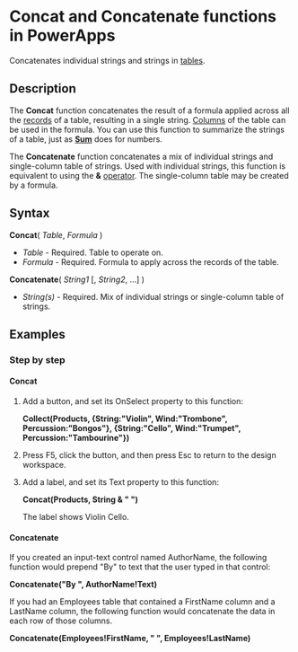 <properties
	pageTitle="PowerApps: Concat and Concatenate functions"
	description="Reference information for the Concat and Concatenate functions in PowerApps, including syntax and examples"
	services=""
	suite="powerapps"
	documentationCenter="na"
	authors="gregli-msft"
	manager="dwrede"
	editor=""
	tags=""/>

<tags
   ms.service="powerapps"
   ms.devlang="na"
   ms.topic="article"
   ms.tgt_pltfrm="na"
   ms.workload="na"
   ms.date="11/07/2015"
   ms.author="gregli"/>

# Concat and Concatenate functions in PowerApps #

Concatenates individual strings and strings in [tables](working-with-tables.md).

## Description ##

The **Concat** function concatenates the result of a formula applied across all the [records](working-with-tables.md#records) of a table, resulting in a single string.  [Columns](working-with-tables.md#columns) of the table can be used in the formula.  You can use this function to summarize the strings of a table, just as **[Sum](function-aggregates.md)** does for numbers.

The **Concatenate** function concatenates a mix of individual strings and single-column table of strings.  Used with individual strings, this function is equivalent to using the **&** [operator](operators.md).  The single-column table may be created by a formula.

## Syntax ##

**Concat**( *Table*, *Formula* )

- *Table* - Required.  Table to operate on.
- *Formula* - Required.  Formula to apply across the records of the table.

**Concatenate**( *String1* [, *String2*, ...] )

- *String(s)* - Required.  Mix of individual strings or single-column table of strings.

## Examples ##

### Step by step ###

#### Concat ####

1. Add a button, and set its OnSelect property to this function:

	**Collect(Products, {String:"Violin", Wind:"Trombone", Percussion:"Bongos"}, {String:"Cello", Wind:"Trumpet", Percussion:"Tambourine"})**

2. Press F5, click the button, and then press Esc to return to the design workspace.

3. Add a label, and set its Text property to this function:

	**Concat(Products, String & " ")**

	The label shows Violin Cello.

#### Concatenate ####

If you created an input-text control named AuthorName, the following function would prepend "By" to text that the user typed in that control:

**Concatenate("By ", AuthorName!Text)**

If you had an Employees table that contained a FirstName column and a LastName column, the following function would concatenate the data in each row of those columns.

**Concatenate(Employees!FirstName, " ", Employees!LastName)**


